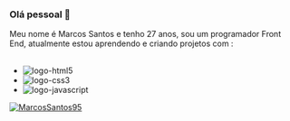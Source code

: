 ### Olá pessoal 👋

Meu nome é Marcos Santos e tenho 27 anos, sou um programador Front End, atualmente estou aprendendo e criando projetos com :
<br>
<br>
   - <img src="https://img.shields.io/badge/HTML5-E34F26?style=for-the-badge&logo=html5&logoColor=white" alt="logo-html5"/>
   - <img src="https://img.shields.io/badge/CSS3-1572B6?style=for-the-badge&logo=css3&logoColor=white" alt="logo-css3"/>
   - <img src="https://img.shields.io/badge/JavaScript-F7DF1E?style=for-the-badge&logo=javascript&logoColor=black" alt="logo-javascript"/>

   
   [![MarcosSantos95](https://github-readme-stats.vercel.app/api?username=MarcosSantos95)](https://github.com/anuraghazra/github-readme-stats)
